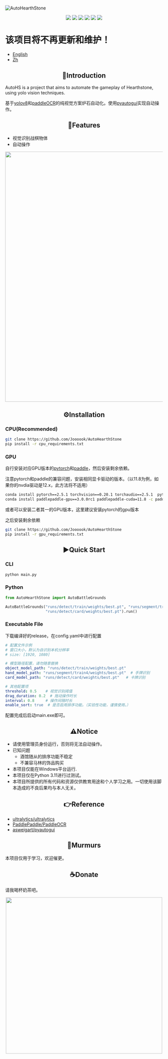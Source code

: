 # <div align="center">
![AutoHearthStone](https://socialify.git.ci/Joooook/AutoHearthStone/image?font=KoHo&logo=https%3A%2F%2Fs2.loli.net%2F2025%2F03%2F19%2FSAOga86HheUlnv7.png&name=1&owner=1&pattern=Signal&theme=Auto)
</div>

<div align="center">

[![](https://img.shields.io/badge/Joooook-blue.svg?logo=github&lable=python&labelColor=497568&color=497568&style=flat-square)](https://github.com/Joooook)
[![](https://img.shields.io/badge/Joooook-blue.svg?logo=bilibili&logoColor=white&lable=python&labelColor=af7a82&color=af7a82&style=flat-square)](https://space.bilibili.com/3546386788255839)
![](https://img.shields.io/badge/Python-blue.svg?logo=python&lable=python&logoColor=white&labelColor=192c3b&color=192c3b&style=flat-square)
![](https://img.shields.io/github/stars/Joooook/AutoHearthStone?logo=reverbnation&lable=python&logoColor=white&labelColor=ffc773&color=ffc773&style=flat-square)
![](https://img.shields.io/github/last-commit/Joooook/AutoHearthStone.svg?style=flat-square)
![](https://img.shields.io/github/license/Joooook/AutoHearthStone.svg?style=flat-square&color=000000)
</div>

# 该项目将不再更新和维护！

- [English](README_en.md)
- [Zh](README.md)
## <div align="center">👋Introduction</div>
AutoHS is a project that aims to automate the gameplay of Hearthstone, using yolo vision techniques.

基于[yolov8](https://github.com/ultralytics/ultralytics)和[paddleOCR](https://github.com/PaddlePaddle/PaddleOCR)的纯视觉方案炉石自动化。使用[pyautogui](https://github.com/asweigart/pyautogui)实现自动操作。

## <div align="center">🚩Features</div>

- 视觉识别战棋物体
- 自动操作
<div align="center"> 
  <img src="imgs/img_1.png" width=800px/>
</div>

## <div align="center">⚙️Installation</div>

### CPU(Recommended)
~~~bash
git clone https://github.com/Joooook/AutoHearthStone
pip install -r cpu_requirements.txt
~~~

### GPU
自行安装对应GPU版本的[pytorch](https://github.com/pytorch/pytorch)和[paddle](https://github.com/PaddlePaddle/Paddle)，然后安装剩余依赖。

注意pytorch和paddle的兼容问题，安装相同显卡驱动的版本。（以11.8为例，如果你的nvdia驱动是12.x，此方法将不适用）

~~~bash
conda install pytorch==2.5.1 torchvision==0.20.1 torchaudio==2.5.1  pytorch-cuda=11.8 -c pytorch -c nvidia
conda install paddlepaddle-gpu==3.0.0rc1 paddlepaddle-cuda=11.8 -c paddle -c nvidia
~~~

或者可以安装二者其一的GPU版本，这里建议安装pytorch的gpu版本

之后安装剩余依赖

~~~bash
git clone https://github.com/Joooook/AutoHearthStone
pip install -r gpu_requirements.txt
~~~


## <div align="center">▶️Quick Start</div>

### CLI
~~~bash
python main.py
~~~

### Python

~~~python
from AutoHearthStone import AutoBattleGrounds

AutoBattleGrounds("runs/detect/train/weights/best.pt", "runs/segment/train4/weights/best.pt",
                  "runs/detect/card/weights/best.pt").run()
~~~

### Executable File

下载编译好的release，在config.yaml中进行配置
~~~yaml
# 配置文件示例
# 窗口大小，默认为自识别本机分辨率
# size: [1920, 1080]

# 模型路径配置，请勿随意替换
object_model_path: "runs/detect/train/weights/best.pt"
hand_model_path: "runs/segment/train4/weights/best.pt"  # 手牌识别
card_model_path: "runs/detect/card/weights/best.pt"   # 卡牌识别

# 其他配置项
threshold: 0.5    # 视觉识别阈值
drag_duration: 0.2  # 拖动操作时长
interval: 0.8     # 操作间隔时长
enable_sort: true  # 是否启用排序功能。（实验性功能，谨慎使用。）
~~~
配置完成后启动main.exe即可。



## <div align="center">⚠️Notice</div>

- 请使用管理员身份运行，否则将无法自动操作。
- 已知问题
  - 酒馆随从的排序功能不稳定
  - 不兼容马林的饰品购买
- 本项目仅能在Windows平台运行.
- 本项目仅在Python 3.11进行过测试。
- 本项目所提供的所有代码和资源仅供教育用途和个人学习之用。一切使用该脚本造成的不良后果均与本人无关。

## <div align="center">👉️Reference</div>
- [ultralytics/ultralytics](https://github.com/ultralytics/ultralytics)
- [PaddlePaddle/PaddleOCR](https://github.com/PaddlePaddle/PaddleOCR)
- [asweigart/pyautogui](https://github.com/asweigart/pyautogui)
## <div align="center">💭Murmurs</div>
本项目仅用于学习，欢迎催更。

## <div align="center">☕️Donate</div>
请我喝杯奶茶吧。
<div align="center"> 
<a href="https://afdian.com/item/2a0e0cdcadf911ef9f725254001e7c00">
  <img src="https://s2.loli.net/2024/11/29/1JBxzphs7V6WcK9.jpg" width="500px">
</a>
</div>
